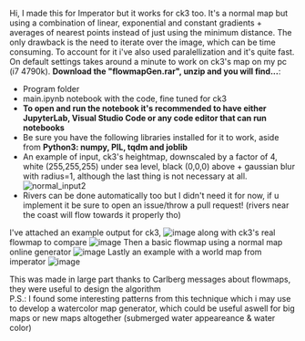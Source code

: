 Hi, I made this for Imperator but it works for ck3 too. It's a normal map but using a combination of linear, exponential and constant gradients + averages of nearest points instead of just using the minimum distance. The only drawback is the need to iterate over the image, which can be time consuming. To account for it i've also used paralellization and it's quite fast. On default settings takes around a minute to work on ck3's map on my pc (i7 4790k). **Download the "flowmapGen.rar", unzip and you will find...**:
- Program folder
- main.ipynb notebook with the code, fine tuned for ck3
- **To open and run the notebook it's recommended to have either JupyterLab, Visual Studio Code or any code editor that can run notebooks**
- Be sure you have the following libraries installed for it to work, aside from **Python3: numpy, PIL, tqdm and joblib**
- An example of input, ck3's heightmap, downscaled by a factor of 4, white (255,255,255) under sea level, black (0,0,0) above + gaussian blur with radius=1, although the last thing is not necessary at all.
![normal_input2](https://user-images.githubusercontent.com/52839915/175094023-2860834a-66a6-487c-8b12-456b15b10aa1.png)
- Rivers can be done automatically too but I didn't need it for now, if u implement it be sure to open an issue/throw a pull request! (rivers near the coast will flow towards it properly tho)

I've attached an example output for ck3, ![image](https://user-images.githubusercontent.com/52839915/175093775-eafbe03c-b025-4ecf-8577-585f2a701617.png) along with ck3's real flowmap to compare ![image](https://user-images.githubusercontent.com/52839915/175093858-a5b5e927-4258-48a5-9421-95446e458170.png)
Then a basic flowmap using a normal map online generator ![image](https://user-images.githubusercontent.com/52839915/175093908-4bb28cbc-3684-4381-b11d-b3f404572cd4.png)
Lastly an example with a world map from imperator ![image](https://user-images.githubusercontent.com/52839915/175093934-d2353273-4e32-46cb-b122-710305fb6fee.png)

This was made in large part thanks to Carlberg messages about flowmaps, they were useful to design the algorithm  
P.S.: I found some interesting patterns from this technique which i may use to develop a watercolor map generator, which could be useful aswell for big maps or new maps altogether (submerged water appeareance & water color)
